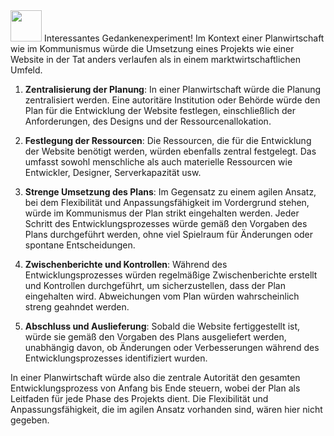 <img src="Techstarter.svg" style="height: 50px; width: auto">
Interessantes Gedankenexperiment! Im Kontext einer Planwirtschaft wie im Kommunismus würde die Umsetzung eines Projekts wie einer Website in der Tat anders verlaufen als in einem marktwirtschaftlichen Umfeld.

1. **Zentralisierung der Planung**: In einer Planwirtschaft würde die Planung zentralisiert werden. Eine autoritäre Institution oder Behörde würde den Plan für die Entwicklung der Website festlegen, einschließlich der Anforderungen, des Designs und der Ressourcenallokation.

2. **Festlegung der Ressourcen**: Die Ressourcen, die für die Entwicklung der Website benötigt werden, würden ebenfalls zentral festgelegt. Das umfasst sowohl menschliche als auch materielle Ressourcen wie Entwickler, Designer, Serverkapazität usw.

3. **Strenge Umsetzung des Plans**: Im Gegensatz zu einem agilen Ansatz, bei dem Flexibilität und Anpassungsfähigkeit im Vordergrund stehen, würde im Kommunismus der Plan strikt eingehalten werden. Jeder Schritt des Entwicklungsprozesses würde gemäß den Vorgaben des Plans durchgeführt werden, ohne viel Spielraum für Änderungen oder spontane Entscheidungen.

4. **Zwischenberichte und Kontrollen**: Während des Entwicklungsprozesses würden regelmäßige Zwischenberichte erstellt und Kontrollen durchgeführt, um sicherzustellen, dass der Plan eingehalten wird. Abweichungen vom Plan würden wahrscheinlich streng geahndet werden.

5. **Abschluss und Auslieferung**: Sobald die Website fertiggestellt ist, würde sie gemäß den Vorgaben des Plans ausgeliefert werden, unabhängig davon, ob Änderungen oder Verbesserungen während des Entwicklungsprozesses identifiziert wurden.

In einer Planwirtschaft würde also die zentrale Autorität den gesamten Entwicklungsprozess von Anfang bis Ende steuern, wobei der Plan als Leitfaden für jede Phase des Projekts dient. Die Flexibilität und Anpassungsfähigkeit, die im agilen Ansatz vorhanden sind, wären hier nicht gegeben.
